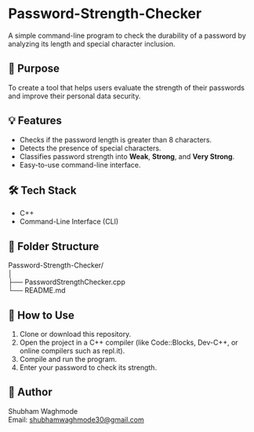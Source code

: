 # Password-Strength-Checker

A simple command-line program to check the durability of a password by analyzing its length and special character inclusion.

## 📌 Purpose
To create a tool that helps users evaluate the strength of their passwords and improve their personal data security.

## 💡 Features
- Checks if the password length is greater than 8 characters.
- Detects the presence of special characters.
- Classifies password strength into **Weak**, **Strong**, and **Very Strong**.
- Easy-to-use command-line interface.

## 🛠 Tech Stack
- C++
- Command-Line Interface (CLI)

## 📂 Folder Structure
Password-Strength-Checker/  
│  
├── PasswordStrengthChecker.cpp  
└── README.md  

## 🚀 How to Use
1. Clone or download this repository.
2. Open the project in a C++ compiler (like Code::Blocks, Dev-C++, or online compilers such as repl.it).
3. Compile and run the program.
4. Enter your password to check its strength.

## 👤 Author
Shubham Waghmode  
Email: [shubhamwaghmode30@gmail.com](mailto:shubhamwaghmode30@gmail.com)
